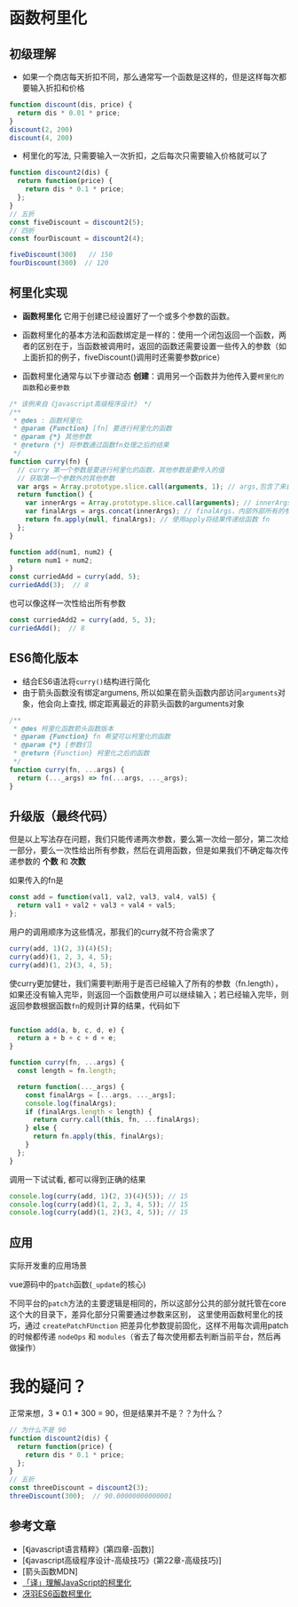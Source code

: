 # 函数柯里化



## 初级理解

- 如果一个商店每天折扣不同，那么通常写一个函数是这样的，但是这样每次都要输入折扣和价格

```javascript
function discount(dis, price) {
  return dis * 0.01 * price;
}
discount(2, 200)
discount(4, 200)
```

- 柯里化的写法, 只需要输入一次折扣，之后每次只需要输入价格就可以了

```javascript
function discount2(dis) {
  return function(price) {
    return dis * 0.1 * price;
  };
}
// 五折
const fiveDiscount = discount2(5);
// 四折
const fourDiscount = discount2(4);

fiveDiscount(300)   // 150
fourDiscount(300)  // 120

```





## 柯里化实现

- **函数柯里化** 它用于创建已经设置好了一个或多个参数的函数。
- 函数柯里化的基本方法和函数绑定是一样的：使用一个闭包返回一个函数，两者的区别在于，当函数被调用时，返回的函数还需要设置一些传入的参数（如上面折扣的例子，fiveDiscount()调用时还需要参数price）

- 函数柯里化通常与以下步骤动态 **创建**：调用另一个函数并为他传入要`柯里化的函数`和`必要参数`

```javascript
/* 该例来自《javascript高级程序设计》 */
/**
 * @des : 函数柯里化
 * @param {Function} [fn] 要进行柯里化的函数
 * @param {*} 其他参数
 * @return {*} 将参数通过函数fn处理之后的结果
 */
function curry(fn) {
  // curry 第一个参数是要进行柯里化的函数，其他参数是要传入的值
  // 获取第一个参数外的其他参数
  var args = Array.prototype.slice.call(arguments, 1); // args,包含了来自外部函数
  return function() {
    var innerArgs = Array.prototype.slice.call(arguments); // innerArgs，用来存放内部函数的所有参数
    var finalArgs = args.concat(innerArgs); // finalArgs，内部外部所有的参数
    return fn.apply(null, finalArgs); // 使用apply将结果传递给函数 fn
  };
}

function add(num1, num2) {
  return num1 + num2;
}
const curriedAdd = curry(add, 5);
curriedAdd(3);  // 8

```

也可以像这样一次性给出所有参数

```javascript
const curriedAdd2 = curry(add, 5, 3);
curriedAdd();  // 8

```




## ES6简化版本

- 结合ES6语法将`curry()`结构进行简化
- 由于箭头函数没有绑定argumens, 所以如果在箭头函数内部访问`arguments`对象，他会向上查找, 绑定距离最近的非箭头函数的arguments对象

```javascript
/**
 * @des 柯里化函数箭头函数版本
 * @param {Function} fn 希望可以柯里化的函数
 * @param {*} [参数们]
 * @return {Function} 柯里化之后的函数
 */
function curry(fn, ...args) {
  return (..._args) => fn(...args, ..._args);
}

```





## 升级版（最终代码）

但是以上写法存在问题，我们只能传递两次参数，要么第一次给一部分，第二次给一部分，要么一次性给出所有参数，然后在调用函数，但是如果我们不确定每次传递参数的 **个数** 和 **次数**

如果传入的fn是

```javascript
const add = function(val1, val2, val3, val4, val5) {
  return val1 + val2 + val3 + val4 + val5;
};
```

用户的调用顺序为这些情况，那我们的curry就不符合需求了

```javascript
curry(add, 1)(2, 3)(4)(5);
curry(add)(1, 2, 3, 4, 5);
curry(add)(1, 2)(3, 4, 5);
```

使curry更加健壮，我们需要判断用于是否已经输入了所有的参数（fn.length），
如果还没有输入完毕，则返回一个函数使用户可以继续输入；若已经输入完毕，则返回参数根据函数`fn`的规则计算的结果，代码如下

```javascript

function add(a, b, c, d, e) {
  return a + b + c + d + e;
}

function curry(fn, ...args) {
  const length = fn.length;

  return function(..._args) {
    const finalArgs = [...args, ..._args];
    console.log(finalArgs);
    if (finalArgs.length < length) {
      return curry.call(this, fn, ...finalArgs);
    } else {
      return fn.apply(this, finalArgs);
    }
  };
}

```
调用一下试试看,  都可以得到正确的结果

```javascript
console.log(curry(add, 1)(2, 3)(4)(5)); // 15
console.log(curry(add)(1, 2, 3, 4, 5)); // 15
console.log(curry(add)(1, 2)(3, 4, 5)); // 15
```


## 应用

实际开发重的应用场景


vue源码中的`patch`函数(`_update`的核心)

不同平台的`patch`方法的主要逻辑是相同的，所以这部分公共的部分就托管在core这个大的目录下，差异化部分只需要通过参数来区别，
这里使用函数柯里化的技巧，通过 `createPatchFUnction` 把差异化参数提前固化，这样不用每次调用patch的时候都传递 `nodeOps` 和 `modules`（省去了每次使用都去判断当前平台，然后再做操作）




# 我的疑问？

正常来想，3 * 0.1 * 300 = 90，但是结果并不是？？为什么？


```javascript
// 为什么不是 90
function discount2(dis) {
  return function(price) {
    return dis * 0.1 * price;
  };
}
// 五折
const threeDiscount = discount2(3);
threeDiscount(300);  // 90.00000000000001

```

## 参考文章

- [《javascript语言精粹》(第四章-函数)]
- [《javascript高级程序设计-高级技巧》(第22章-高级技巧)]
- [箭头函数MDN]
- [「译」理解JavaScript的柯里化](https://juejin.im/post/5bf18715e51d45244939acc5)
- [冴羽ES6函数柯里化](https://github.com/mqyqingfeng/Blog/issues/42)